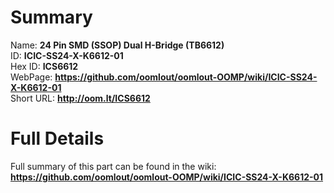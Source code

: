 
Summary
=================
  
Name: __24 Pin SMD (SSOP) Dual H-Bridge (TB6612)__    
ID: __ICIC-SS24-X-K6612-01__   
Hex ID: __ICS6612__   
WebPage: __https://github.com/oomlout/oomlout-OOMP/wiki/ICIC-SS24-X-K6612-01__   
Short URL: __http://oom.lt/ICS6612__   

Full Details
==========================
Full summary of this part can be found in the wiki:   
__https://github.com/oomlout/oomlout-OOMP/wiki/ICIC-SS24-X-K6612-01__    


